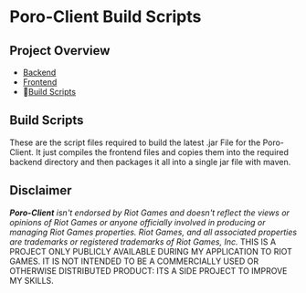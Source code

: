 # Poro-Client Build Scripts
## Project Overview
- [Backend](https://github.com/Julianw03/application-poro-client)
- [Frontend](https://github.com/Julianw03/application-poro-client-frontend)
- 📍[Build Scripts](https://github.com/Julianw03/application-poro-client-build)

## Build Scripts
These are the script files required to build the latest .jar File for the Poro-Client.
It just compiles the frontend files and copies them into the required backend directory and then packages it all into a single jar file with maven.
## Disclaimer
***Poro-Client** isn't endorsed by Riot Games and doesn't reflect the views or opinions of Riot Games or anyone officially involved in producing or managing Riot Games properties. Riot Games, and all associated properties are trademarks or registered trademarks of Riot Games, Inc.*
THIS IS A PROJECT ONLY PUBLICLY AVAILABLE DURING MY APPLICATION TO RIOT GAMES.
IT IS NOT INTENDED TO BE A COMMERCIALLY USED OR OTHERWISE DISTRIBUTED PRODUCT: ITS A SIDE PROJECT TO IMPROVE MY SKILLS.